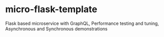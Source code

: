 # micro-flask-template
Flask based microservice with GraphQL, Performance testing and tuning, Asynchronous and Synchronous demonstrations

